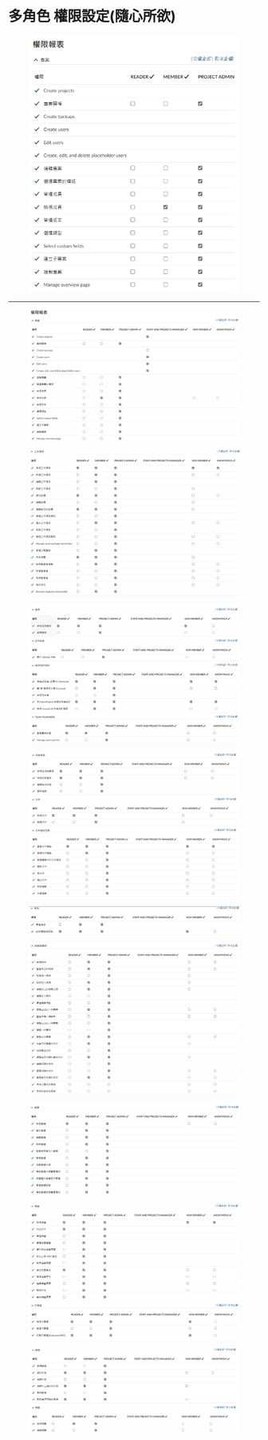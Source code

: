 # 多角色 權限設定(隨心所欲)

<figure><img src="../.gitbook/assets/image (1) (1) (1).png" alt=""><figcaption></figcaption></figure>

***

<figure><img src="../.gitbook/assets/image (26).png" alt=""><figcaption></figcaption></figure>



<figure><img src="../.gitbook/assets/image (20).png" alt=""><figcaption></figcaption></figure>

<figure><img src="../.gitbook/assets/image (21).png" alt=""><figcaption></figcaption></figure>

<figure><img src="../.gitbook/assets/image (23).png" alt=""><figcaption></figcaption></figure>

<figure><img src="../.gitbook/assets/image (24).png" alt=""><figcaption></figcaption></figure>





<figure><img src="../.gitbook/assets/image (2).png" alt=""><figcaption></figcaption></figure>

<figure><img src="../.gitbook/assets/image (1) (1).png" alt=""><figcaption></figcaption></figure>

<figure><img src="../.gitbook/assets/image (2) (1).png" alt=""><figcaption></figcaption></figure>

<figure><img src="../.gitbook/assets/image (25).png" alt=""><figcaption></figcaption></figure>





